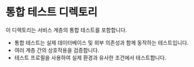 # 통합 테스트 디렉토리

이 디렉토리는 서비스 계층의 통합 테스트를 포함합니다.

- 통합 테스트는 실제 데이터베이스 및 외부 의존성과 함께 동작하는 테스트입니다.
- 여러 계층 간의 상호작용을 검증합니다.
- 테스트 프로필을 사용하여 실제 환경과 유사한 조건에서 테스트합니다.
